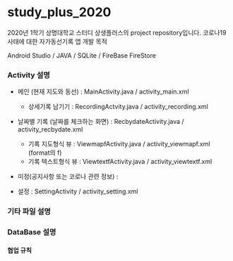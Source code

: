 # study_plus_2020
2020년 1학기 상명대학교 스터디 상생플러스의 project repository입니다.
코로나19 사태에 대한 자가동선기록 앱 개발 목적

Android Studio / JAVA / SQLite / FireBase FireStore


### Activity 설명

* 메인 (현재 지도와 동선) : MainActivity.java / activity_main.xml
  * 상세기록 남기기 : RecordingActvity.java / activity_recording.xml

* 날짜별 기록 (날짜를 체크하는 화면)  : RecbydateActivity.java / activity_recbydate.xml
  * 기록 지도형식 뷰 : ViewmapfActivity.java / activity_viewmapf.xml     (format의 f)
  * 기록 텍스트형식 뷰 : ViewtextfActivity.java / activity_viewtextf.xml

* 미정(공지사항 또는 코로나 관련 정보) : 

* 설정 : SettingActivity / activity_setting.xml

### 기타 파일 설명


### DataBase 설명


#### 협업 규칙
